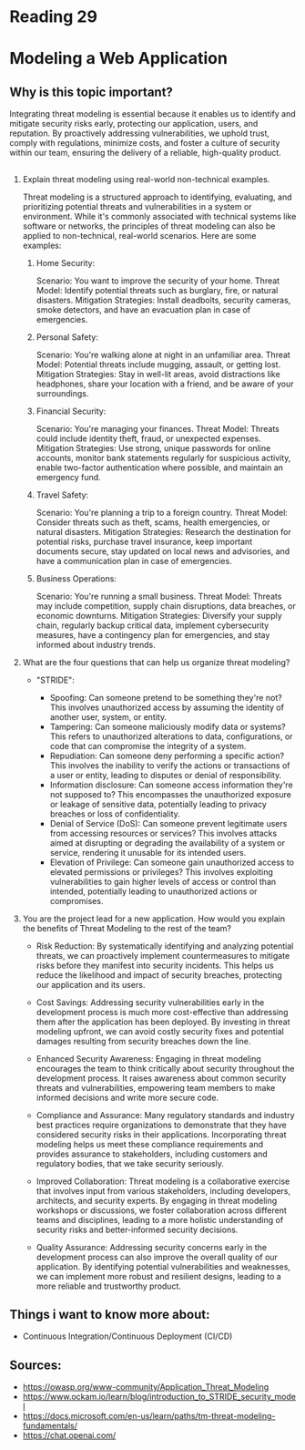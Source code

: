 # Reading 29
# Modeling a Web Application
## Why is this topic important?

Integrating threat modeling is essential because it enables us to identify and mitigate security risks early, protecting our application, users, and reputation. By proactively addressing vulnerabilities, we uphold trust, comply with regulations, minimize costs, and foster a culture of security within our team, ensuring the delivery of a reliable, high-quality product.

##

1. Explain threat modeling using real-world non-technical examples.

    Threat modeling is a structured approach to identifying, evaluating, and prioritizing potential threats and vulnerabilities in a system or environment. While it's commonly associated with technical systems like software or networks, the principles of threat modeling can also be applied to non-technical, real-world scenarios. Here are some examples:

    1. Home Security:

        Scenario: You want to improve the security of your home.
        Threat Model: Identify potential threats such as burglary, fire, or natural disasters.
        Mitigation Strategies: Install deadbolts, security cameras, smoke detectors, and have an evacuation plan in case of emergencies.
    2. Personal Safety:

        Scenario: You're walking alone at night in an unfamiliar area.
        Threat Model: Potential threats include mugging, assault, or getting lost.
        Mitigation Strategies: Stay in well-lit areas, avoid distractions like headphones, share your location with a friend, and be aware of your surroundings.
    3. Financial Security:

        Scenario: You're managing your finances.
        Threat Model: Threats could include identity theft, fraud, or unexpected expenses.
        Mitigation Strategies: Use strong, unique passwords for online accounts, monitor bank statements regularly for suspicious activity, enable two-factor authentication where possible, and maintain an emergency fund.
    4. Travel Safety:

        Scenario: You're planning a trip to a foreign country.
        Threat Model: Consider threats such as theft, scams, health emergencies, or natural disasters.
        Mitigation Strategies: Research the destination for potential risks, purchase travel insurance, keep important documents secure, stay updated on local news and advisories, and have a communication plan in case of emergencies.
    5. Business Operations:

        Scenario: You're running a small business.
        Threat Model: Threats may include competition, supply chain disruptions, data breaches, or economic downturns.
        Mitigation Strategies: Diversify your supply chain, regularly backup critical data, implement cybersecurity measures, have a contingency plan for emergencies, and stay informed about industry trends.

2. What are the four questions that can help us organize threat modeling?


    - "STRIDE":

        - Spoofing:
            Can someone pretend to be something they're not? This involves unauthorized access by assuming the identity of another user, system, or entity.
        - Tampering:
            Can someone maliciously modify data or systems? This refers to unauthorized alterations to data, configurations, or code that can compromise the integrity of a system.
        - Repudiation:
            Can someone deny performing a specific action? This involves the inability to verify the actions or transactions of a user or entity, leading to disputes or denial of responsibility.
        - Information disclosure:
            Can someone access information they're not supposed to? This encompasses the unauthorized exposure or leakage of sensitive data, potentially leading to privacy breaches or loss of confidentiality.
        - Denial of Service (DoS):
            Can someone prevent legitimate users from accessing resources or services? This involves attacks aimed at disrupting or degrading the availability of a system or service, rendering it unusable for its intended users.
        - Elevation of Privilege:
            Can someone gain unauthorized access to elevated permissions or privileges? This involves exploiting vulnerabilities to gain higher levels of access or control than intended, potentially leading to unauthorized actions or compromises.


3. You are the project lead for a new application. How would you explain the benefits of Threat Modeling to the rest of the team?

    - Risk Reduction: By systematically identifying and analyzing potential threats, we can proactively implement countermeasures to mitigate risks before they manifest into security incidents. This helps us reduce the likelihood and impact of security breaches, protecting our application and its users.

    - Cost Savings: Addressing security vulnerabilities early in the development process is much more cost-effective than addressing them after the application has been deployed. By investing in threat modeling upfront, we can avoid costly security fixes and potential damages resulting from security breaches down the line.

    - Enhanced Security Awareness: Engaging in threat modeling encourages the team to think critically about security throughout the development process. It raises awareness about common security threats and vulnerabilities, empowering team members to make informed decisions and write more secure code.

    - Compliance and Assurance: Many regulatory standards and industry best practices require organizations to demonstrate that they have considered security risks in their applications. Incorporating threat modeling helps us meet these compliance requirements and provides assurance to stakeholders, including customers and regulatory bodies, that we take security seriously.

    - Improved Collaboration: Threat modeling is a collaborative exercise that involves input from various stakeholders, including developers, architects, and security experts. By engaging in threat modeling workshops or discussions, we foster collaboration across different teams and disciplines, leading to a more holistic understanding of security risks and better-informed security decisions.

    - Quality Assurance: Addressing security concerns early in the development process can also improve the overall quality of our application. By identifying potential vulnerabilities and weaknesses, we can implement more robust and resilient designs, leading to a more reliable and trustworthy product.

## Things i want to know more about:
- Continuous Integration/Continuous Deployment (CI/CD)
## Sources:
- https://owasp.org/www-community/Application_Threat_Modeling
- https://www.ockam.io/learn/blog/introduction_to_STRIDE_security_model
- https://docs.microsoft.com/en-us/learn/paths/tm-threat-modeling-fundamentals/ 
- https://chat.openai.com/
